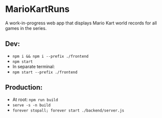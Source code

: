 # MarioKartRuns

A work-in-progress web app that displays Mario Kart world records for all games in the series.

## Dev:
- ```npm i && npm i --prefix ./frontend```
- ```npm start```
- In separate terminal:
- ```npm start --prefix ./frontend```

## Production:
- At root: ```npm run build```
- ```serve -s -n build```
- ```forever stopall; forever start ./backend/server.js```